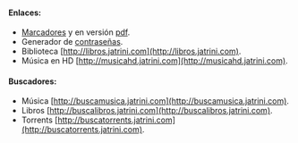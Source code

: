 #### **Enlaces:**
- [Marcadores](marcadores) y en versión [pdf](marcadores/marcadores.pdf).
- Generador de [contraseñas](passwords).
- Biblioteca [http://libros.jatrini.com](http://libros.jatrini.com).
- Música en HD [http://musicahd.jatrini.com](http://musicahd.jatrini.com).

#### **Buscadores:**
- Música [http://buscamusica.jatrini.com](http://buscamusica.jatrini.com).
- Libros [http://buscalibros.jatrini.com](http://buscalibros.jatrini.com).
- Torrents [http://buscatorrents.jatrini.com](http://buscatorrents.jatrini.com).

